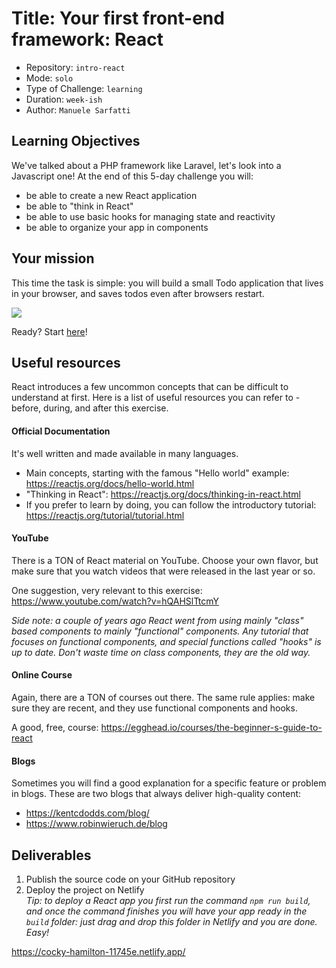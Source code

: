 # Title: Your first front-end framework: React

- Repository: `intro-react`
- Mode: `solo`
- Type of Challenge: `learning`
- Duration: `week-ish`
- Author: `Manuele Sarfatti`

## Learning Objectives

We've talked about a PHP framework like Laravel, let's look into a Javascript one!
At the end of this 5-day challenge you will:

- be able to create a new React application
- be able to "think in React"
- be able to use basic hooks for managing state and reactivity
- be able to organize your app in components

## Your mission

This time the task is simple: you will build a small Todo application that lives in your browser, and saves todos even after browsers restart.

![](images/todos.png)

Ready? Start [here](1.Getting-Started/README.md)!

## Useful resources

React introduces a few uncommon concepts that can be difficult to understand at first. Here is a list of useful resources you can refer to - before, during, and after this exercise.

#### Official Documentation

It's well written and made available in many languages.

- Main concepts, starting with the famous "Hello world" example: https://reactjs.org/docs/hello-world.html
- "Thinking in React": https://reactjs.org/docs/thinking-in-react.html
- If you prefer to learn by doing, you can follow the introductory tutorial: https://reactjs.org/tutorial/tutorial.html

#### YouTube

There is a TON of React material on YouTube. Choose your own flavor, but make sure that you watch videos that were released in the last year or so.

One suggestion, very relevant to this exercise: https://www.youtube.com/watch?v=hQAHSlTtcmY

_Side note: a couple of years ago React went from using mainly "class" based components to mainly "functional" components. Any tutorial that focuses on functional components, and special functions called "hooks" is up to date. Don't waste time on class components, they are the old way._

#### Online Course

Again, there are a TON of courses out there. The same rule applies: make sure they are recent, and they use functional components and hooks.

A good, free, course: https://egghead.io/courses/the-beginner-s-guide-to-react

#### Blogs

Sometimes you will find a good explanation for a specific feature or problem in blogs. These are two blogs that always deliver high-quality content:

- https://kentcdodds.com/blog/
- https://www.robinwieruch.de/blog

## Deliverables

1. Publish the source code on your GitHub repository
2. Deploy the project on Netlify  
   _Tip: to deploy a React app you first run the command `npm run build`, and once the command finishes you will have your app ready in the `build` folder: just drag and drop this folder in Netlify and you are done. Easy!_

https://cocky-hamilton-11745e.netlify.app/